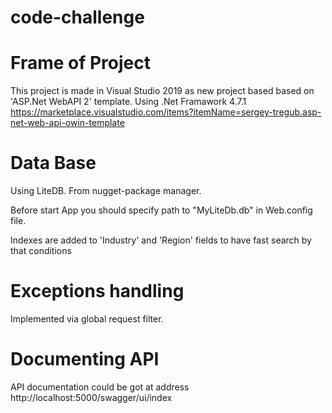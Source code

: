 # code-challenge

# Frame of Project

This project is made in Visual Studio 2019 as new project based based on 'ASP.Net WebAPI 2' template.
Using .Net Framawork 4.7.1
https://marketplace.visualstudio.com/items?itemName=sergey-tregub.asp-net-web-api-owin-template

# Data Base

Using LiteDB. From nugget-package manager.

Before start App you should specify path to "MyLiteDb.db" in Web.config file.

<add key="LiteDb.Path" value="D:\Projects\_git\my\other\code-challenge-webteamby\MyLiteDb.db"/>

Indexes are added to 'Industry' and 'Region' fields to have fast search by that conditions


# Exceptions handling

Implemented via global request filter.

# Documenting API

API documentation could be got at address http://localhost:5000/swagger/ui/index
